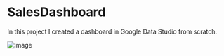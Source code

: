 # SalesDashboard
In this project I created a dashboard in Google Data Studio from scratch.

![image](https://github.com/user-attachments/assets/02c9d90b-204c-4737-9d01-24dddd20ac29)
